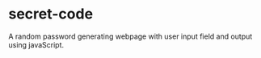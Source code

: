 # secret-code
A random password generating webpage with user input field and output using javaScript.
